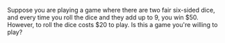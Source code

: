 Suppose you are playing a game where there are two fair six-sided dice, and every time you roll the dice and they add up to 9, you win $50. However, to roll the dice costs $20 to play. Is this a game you're willing to play?
